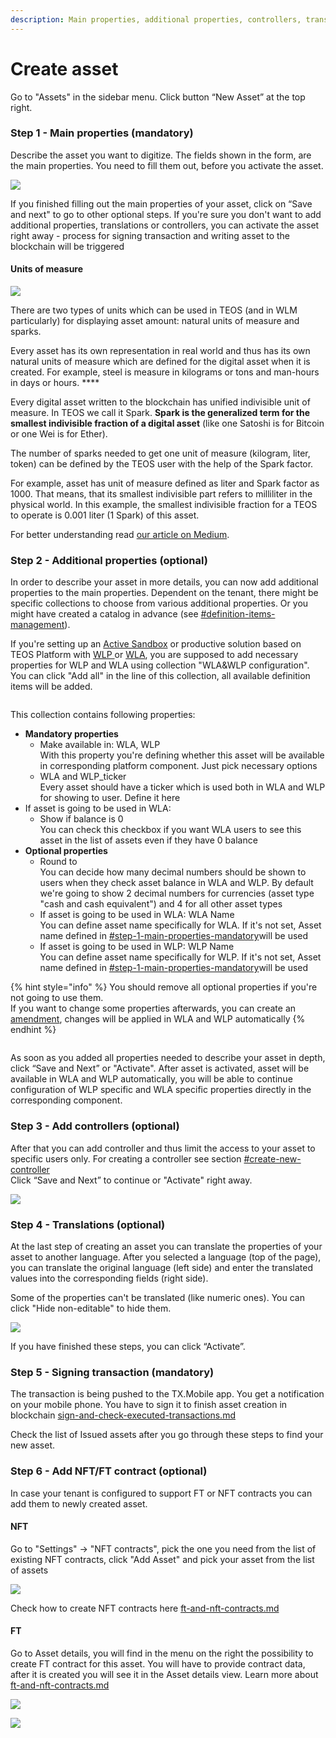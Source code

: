 ```yaml
---
description: Main properties, additional properties, controllers, translations
---
```


# Create asset

Go to "Assets" in the sidebar menu. Click button “New Asset” at the top right.

### Step 1 - Main properties (mandatory)

Describe the asset you want to digitize. The fields shown in the form, are the main properties. You need to fill them out, before you activate the asset.

![](<../.gitbook/assets/image (51).png>)

If you finished filling out the main properties of your asset, click on “Save and next" to go to other optional steps. If you're sure you don't want to add additional properties, translations or controllers, you can activate the asset right away - process for signing transaction and writing asset to the blockchain will be triggered

#### Units of measure

![](<../.gitbook/assets/image (29).png>)

There are two types of units which can be used in TEOS (and in WLM particularly) for displaying asset amount: natural units of measure and sparks.

Every asset has its own representation in real world and thus has its own natural units of measure which are defined for the digital asset when it is created.  For example, steel is measure in kilograms or tons and man-hours in days or hours. ****&#x20;

Every digital asset written to the blockchain has unified indivisible unit of measure. In TEOS we call it Spark. **Spark is the generalized term for the smallest indivisible fraction of a digital asset** (like one Satoshi is for Bitcoin or one Wei is for Ether).

The number of sparks needed to get one unit of measure (kilogram, liter, token) can be defined by the TEOS user with the help of the Spark factor.&#x20;

For example, asset has unit of measure defined as liter and Spark factor as 1000. That means, that its smallest indivisible part refers to milliliter in the physical world. In this example, the smallest indivisible fraction for a TEOS to operate is 0.001 liter (1 Spark) of this asset.

For better understanding read [our article on Medium](https://medium.com/coreledger/introducing-spark-80ca62b3ebd3).

### Step 2 - Additional properties (optional)

In order to describe your asset in more details, you can now add additional properties to the main properties. Dependent on the tenant, there might be specific collections to choose from various additional properties. Or you might have created a catalog in advance (see [#definition-items-management](additional-settings-management.md#definition-items-management "mention")).&#x20;

If you're setting up an [Active Sandbox](https://coreledger.net/active-sandbox/) or productive solution based on TEOS Platform with [WLP ](https://teos-docs.coreledger.net/v/white-label-portal/)or [WLA](https://teos-docs.coreledger.net/v/white-label-mobile-app/), you are supposed to add necessary properties for WLP and WLA using collection "WLA\&WLP configuration". You can click "Add all" in the line of this collection, all available definition items will be added.&#x20;

<figure><img src="../.gitbook/assets/image (18).png" alt=""><figcaption></figcaption></figure>

This collection contains following properties:

* **Mandatory properties**
  * Make available in: WLA, WLP\
    With this property you're defining whether this asset will be available in corresponding platform component. Just pick necessary options
  * WLA and WLP\_ticker\
    Every asset should have a ticker which is used both in WLA and WLP for showing to user. Define it here
* If asset is going to be used in WLA:
  * Show if balance is 0\
    You can check this checkbox if you want WLA users to see this asset in the list of assets even if they have 0 balance
* **Optional properties**
  * Round to\
    You can decide how many decimal numbers should be shown to users when they check asset balance in WLA and WLP. By default we're going to show 2 decimal numbers for currencies (asset type "cash and cash equivalent") and 4 for all other asset types
  * If asset is going to be used in WLA: WLA Name\
    You can define asset name specifically for WLA. If it's not set, Asset name defined in [#step-1-main-properties-mandatory](create-asset.md#step-1-main-properties-mandatory "mention")will be used
  * If asset is going to be used in WLP: WLP Name\
    You can define asset name specifically for WLP. If it's not set, Asset name defined in [#step-1-main-properties-mandatory](create-asset.md#step-1-main-properties-mandatory "mention")will be used

{% hint style="info" %}
You should remove all optional properties if you're not going to use them.\
If you want to change some properties afterwards, you can create an [amendment](manage-asset-asset-details-asset-operations/amend-asset-edit-translations.md), changes will be applied in WLA and WLP automatically&#x20;
{% endhint %}

<figure><img src="../.gitbook/assets/image (15).png" alt=""><figcaption></figcaption></figure>

As soon as you added all properties needed to describe your asset in depth, click “Save and Next” or "Activate". After asset is activated, asset will be available in WLA and WLP automatically, you will be able to continue configuration of WLP specific and WLA specific properties directly in the corresponding component.

### Step 3 - Add controllers (optional)

After that you can add controller and thus limit the access to your asset to specific users only. For creating a controller see section [#create-new-controller](controller-management.md#create-new-controller "mention")\
Click “Save and Next” to continue or "Activate" right away.

![](<../.gitbook/assets/image (37).png>)

### Step 4 - Translations (optional)

At the last step of creating an asset you can translate the properties of your asset to another language. After you selected a language (top of the page), you can translate the original language (left side) and enter the translated values into the corresponding fields (right side).

Some of the properties can't be translated (like numeric ones). You can click "Hide non-editable" to hide them.

![](<../.gitbook/assets/image (35).png>)

If you have finished these steps, you can click “Activate”.

### Step 5 - Signing transaction (mandatory)

The transaction is being pushed to the TX.Mobile app. You get a notification on your mobile phone. You have to sign it to finish asset creation in blockchain  [sign-and-check-executed-transactions.md](sign-and-check-executed-transactions.md "mention")

Check the list of Issued assets after you go through these steps to find your new asset.

### Step 6 - Add NFT/FT contract (optional)

In case your tenant is configured to support FT or NFT contracts you can add them to newly created asset.

#### NFT

Go to "Settings" -> "NFT contracts", pick the one you need from the list of existing NFT contracts, click "Add Asset" and pick your asset from the list of  assets

![](<../.gitbook/assets/image (80).png>)

Check how to create NFT contracts here [ft-and-nft-contracts.md](manage-asset-asset-details-asset-operations/ft-and-nft-contracts.md "mention")

#### FT

Go to Asset details, you will find in the menu on the right the possibility to create FT contract for this asset. You will have to provide contract data, after it is created you will see it in the Asset details view. Learn more about [ft-and-nft-contracts.md](manage-asset-asset-details-asset-operations/ft-and-nft-contracts.md "mention")

![](<../.gitbook/assets/image (25).png>)

![](<../.gitbook/assets/image (24).png>)

